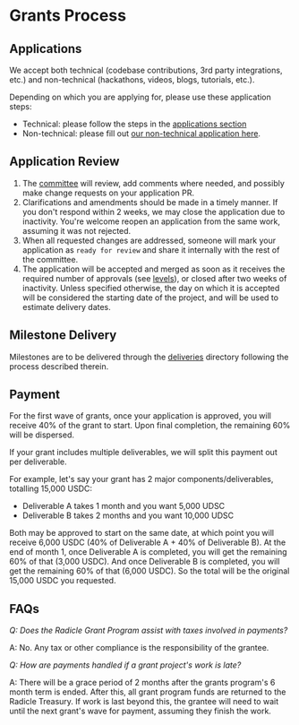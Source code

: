 # Grants Process

## Applications

We accept both technical (codebase contributions, 3rd party integrations, etc.) and non-technical (hackathons, videos, blogs, tutorials, etc.).

Depending on which you are applying for, please use these application steps:
* Technical: please follow the steps in the [applications section](https://github.com/radicle-dev/radicle-grants/tree/main/grants/applications)
* Non-technical: please fill out [our non-technical application here](https://docs.google.com/forms/d/e/1FAIpQLSdpzrxNQIOGKT2sfr5zkQysCa_v1RPZt4oVO6zCuPKX-GIUEw/viewform?usp=sf_link).

## Application Review

1.  The [committee](#radicle-grants-committee) will review, add comments where needed, and possibly make change
    requests on your application PR.
2.  Clarifications and amendments should be made in a timely manner. If you don't respond within 2 weeks, we may close the application due to inactivity. You're welcome reopen an application from the same work, assuming it was not rejected.
3.  When all requested changes are addressed, someone will mark your application as `ready for review` and share it internally with the rest of the committee.
4.  The application will be accepted and merged as soon as it receives the required number of approvals (see [levels](https://github.com/radicle-dev/radicle-grants#levels)), or closed after two weeks of inactivity. Unless specified otherwise, the day on which it is accepted will be considered the starting date of the project, and will be used to estimate delivery dates.

## Milestone Delivery

Milestones are to be delivered through the [deliveries](https://github.com/radicle-dev/radicle-grants/tree/main/grants/milestone_deliveries) directory following the process described therein.

## Payment

For the first wave of grants, once your application is approved, you will receive 40% of the grant to start. Upon final completion, the remaining 60% will be dispersed. 

If your grant includes multiple deliverables, we will split this payment out per deliverable. 

For example, let's say your grant has 2 major components/deliverables, totalling 15,000 USDC: 
* Deliverable A takes 1 month and you want 5,000 UDSC
* Deliverable B takes 2 months and you want 10,000 UDSC

Both may be approved to start on the same date, at which point you will receive 6,000 USDC (40% of Deliverable A + 40% of Deliverable B). At the end of month 1, once Deliverable A is completed, you will get the remaining 60% of that (3,000 USDC). And once Deliverable B is completed, you will get the remaining 60% of that (6,000 USDC). So the total will be the original 15,000 USDC you requested.

## FAQs

*Q: Does the Radicle Grant Program assist with taxes involved in payments?*

A: No. Any tax or other compliance is the responsibility of the grantee.

*Q: How are payments handled if a grant project's work is late?*

A: There will be a grace period of 2 months after the grants program's 6 month term is ended. After this, all grant program funds are returned to the Radicle Treasury. If work is last beyond this, the grantee will need to wait until the next grant's wave for payment, assuming they finish the work. 



